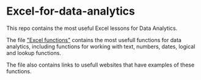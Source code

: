 # Excel-for-data-analytics
This repo contains the most useful Excel lessons for Data Analytics.

The file ["Excel functions"](https://github.com/ljmal/Excel-for-data-analytics/blob/main/Excel%20functions.pdf) contains the most usefull functions for data analytics, including functions for working with text, numbers, dates, logical and lookup functions.

The file also contains links to usefull websites that have examples of these functions.
